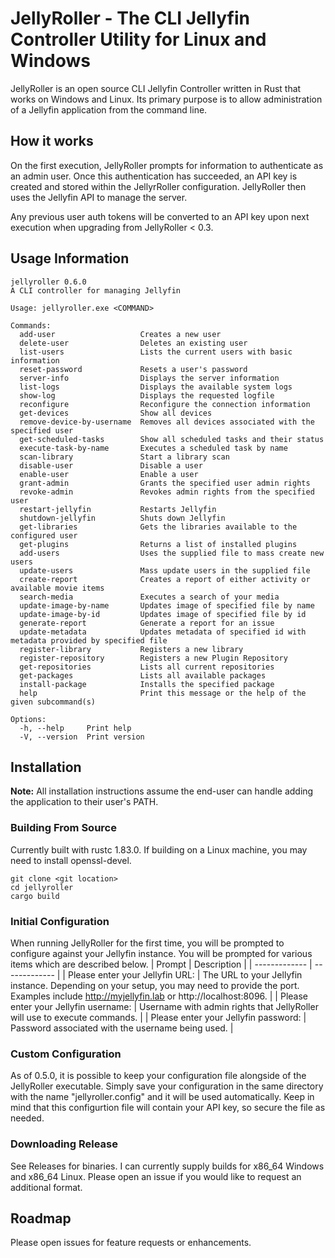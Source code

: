 # JellyRoller - The CLI Jellyfin Controller Utility for Linux and Windows

JellyRoller is an open source CLI Jellyfin Controller written in Rust that works on Windows and Linux. Its primary purpose is to allow administration of a Jellyfin application from the command line.

## How it works
On the first execution, JellyRoller prompts for information to authenticate as an admin user.  Once this authentication has succeeded, an API key is created and stored within the JellyrRoller configuration.  JellyRoller then uses the Jellyfin API to manage the server.

Any previous user auth tokens will be converted to an API key upon next execution when upgrading from JellyRoller < 0.3.

## Usage Information

```
jellyroller 0.6.0
A CLI controller for managing Jellyfin

Usage: jellyroller.exe <COMMAND>

Commands:
  add-user                   Creates a new user
  delete-user                Deletes an existing user
  list-users                 Lists the current users with basic information
  reset-password             Resets a user's password
  server-info                Displays the server information
  list-logs                  Displays the available system logs
  show-log                   Displays the requested logfile
  reconfigure                Reconfigure the connection information
  get-devices                Show all devices
  remove-device-by-username  Removes all devices associated with the specified user
  get-scheduled-tasks        Show all scheduled tasks and their status
  execute-task-by-name       Executes a scheduled task by name
  scan-library               Start a library scan
  disable-user               Disable a user
  enable-user                Enable a user
  grant-admin                Grants the specified user admin rights
  revoke-admin               Revokes admin rights from the specified user
  restart-jellyfin           Restarts Jellyfin
  shutdown-jellyfin          Shuts down Jellyfin
  get-libraries              Gets the libraries available to the configured user
  get-plugins                Returns a list of installed plugins
  add-users                  Uses the supplied file to mass create new users
  update-users               Mass update users in the supplied file
  create-report              Creates a report of either activity or available movie items
  search-media               Executes a search of your media
  update-image-by-name       Updates image of specified file by name
  update-image-by-id         Updates image of specified file by id
  generate-report            Generate a report for an issue
  update-metadata            Updates metadata of specified id with metadata provided by specified file
  register-library           Registers a new library
  register-repository        Registers a new Plugin Repository
  get-repositories           Lists all current repositories
  get-packages               Lists all available packages
  install-package            Installs the specified package
  help                       Print this message or the help of the given subcommand(s)

Options:
  -h, --help     Print help
  -V, --version  Print version

```

## Installation

**Note:** All installation instructions assume the end-user can handle adding the application to their user's PATH.

### Building From Source

Currently built with rustc 1.83.0. If building on a Linux machine, you may need to install openssl-devel.

```
git clone <git location>
cd jellyroller
cargo build
```

### Initial Configuration

When running JellyRoller for the first time, you will be prompted to configure against your Jellyfin instance. You will be prompted for various items which are described below.
| Prompt | Description |
| ------------- | ------------- |
| Please enter your Jellyfin URL: | The URL to your Jellyfin instance. Depending on your setup, you may need to provide the port. Examples include http://myjellyfin.lab or http://localhost:8096. |
| Please enter your Jellyfin username: | Username with admin rights that JellyRoller will use to execute commands. |
| Please enter your Jellyfin password: | Password associated with the username being used. |

### Custom Configuration
As of 0.5.0, it is possible to keep your configuration file alongside of the JellyRoller executable.  Simply save your configuration in the same directory with the name "jellyroller.config" and it will be used automatically.  Keep in mind that this configurtion file will contain your API key, so secure the file as needed.

### Downloading Release

See Releases for binaries. I can currently supply builds for x86_64 Windows and x86_64 Linux. Please open an issue if you would like to request an additional format.

## Roadmap

Please open issues for feature requests or enhancements.
